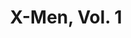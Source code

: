 ---
title: "X-Men, Vol. 1"
issue: 7A
issue_nr: 7
full_title: Inside ... Out!
subtitle: ""
story_arc: ""
crossover: ""
variant: A
publisher: Marvel Comics
creators: 
  - Scott Lobdell
  - Jim Lee
  - Art Thibert
release_date: Apr 1992
release_year: 1992
genre:
  - Action
  - Adventure
  - Super-Heroes
format: Comic
pages: 32
signed_by: ""
price: 1.25
---